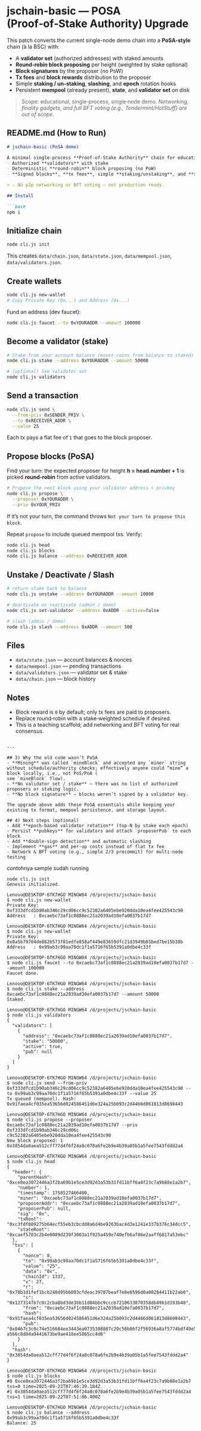 # jschain-basic — POSA (Proof‑of‑Stake Authority) Upgrade

This patch converts the current single-node demo chain into a **PoSA-style** chain (à la BSC) with:

* A **validator set** (authorized addresses) with staked amounts
* **Round‑robin block proposing** per height (weighted by stake optional)
* **Block signatures** by the proposer (no PoW)
* **Tx fees** and **block rewards** distribution to the proposer
* Simple **staking / un-staking**, **slashing**, and **epoch** rotation hooks
* Persistent **mempool** (already present), **state**, and **validator set** on disk

> Scope: educational, single‑process, single‑node demo. *Networking, finality gadgets, and full BFT voting (e.g., Tendermint/HotStuff) are out of scope*.


## README.md (How to Run)

````md
# jschain-basic (PoSA demo)

A minimal single-process **Proof-of-Stake Authority** chain for education/testing. It has:
- Authorized **validators** with stake
- Deterministic **round-robin** block proposing (no PoW)
- **Signed blocks**, **tx fees**, simple **staking/unstaking**, and **slashing**

> ⚠️ No p2p networking or BFT voting — not production ready.

## Install

```bash
npm i
````

## Initialize chain

```bash
node cli.js init
```

This creates `data/chain.json`, `data/state.json`, `data/mempool.json`, `data/validators.json`.

## Create wallets

```bash
node cli.js new-wallet
# Copy Private Key (0x...) and Address (0x...)
```

Fund an address (dev faucet):

```bash
node cli.js faucet --to 0xYOURADDR --amount 100000
```

## Become a validator (stake)

```bash
# Stake from your account balance (moves coins from balance to staked)
node cli.js stake --address 0xYOURADDR --amount 50000

# (optional) See validator set
node cli.js validators
```

## Send a transaction

```bash
node cli.js send \
  --from-priv 0xSENDER_PRIV \
  --to 0xRECEIVER_ADDR \
  --value 25
```

Each tx pays a flat fee of `1` that goes to the block proposer.

## Propose blocks (PoSA)

Find your turn: the expected proposer for height **h = head.number + 1** is picked **round‑robin** from active validators.

```bash
# Propose the next block using your validator address + privkey
node cli.js propose \
  --proposer 0xYOURADDR \
  --priv 0xYOUR_PRIV
```

If it’s not your turn, the command throws `Not your turn to propose this block`.

Repeat `propose` to include queued mempool txs. Verify:

```bash
node cli.js head
node cli.js blocks
node cli.js balance --address 0xRECEIVER_ADDR
```

## Unstake / Deactivate / Slash

```bash
# return stake back to balance
node cli.js unstake --address 0xYOURADDR --amount 10000

# deactivate or reactivate (admin / demo)
node cli.js set-validator --address 0xADDR --active=false

# slash (admin / demo)
node cli.js slash --address 0xADDR --amount 500
```

## Files

* `data/state.json` — account balances & nonces
* `data/mempool.json` — pending transactions
* `data/validators.json` — validator set & stake
* `data/chain.json` — block history

## Notes

* Block reward is `0` by default; only tx fees are paid to proposers.
* Replace round‑robin with a stake‑weighted schedule if desired.
* This is a teaching scaffold; add networking and BFT voting for real consensus.

```

---

## 3) Why the old code wasn’t PoSA
- **Mining** was called `mineBlock` and accepted any `miner` string without schedule/authority checks; effectively anyone could “mine” a block locally, i.e., not PoS/PoA (
see `mineBlock` flow).
- **No validator set / stake** — there was no list of authorized proposers or staking logic.
- **No block signature** — blocks weren’t signed by a validator key.

The upgrade above adds these PoSA essentials while keeping your existing tx format, mempool persistence, and storage layout.

## 4) Next steps (optional)
- Add **epoch‑based validator rotation** (top‑N by stake each epoch)
- Persist **pubkeys** for validators and attach `proposerPub` to each block
- Add **double‑sign detection** and automatic slashing
- Implement **gas** and per‑op costs instead of flat tx fee
- Network & BFT voting (e.g., simple 2/3 precommit) for multi‑node testing
```



contohnya sample sudah running 
```
node cli.js init
Genesis initialized.

Lenovo@DESKTOP-6TK7HGO MINGW64 /d/projects/jschain-basic
$ node cli.js new-wallet
Private Key: 0xf333dfcd1b90ab346c29cd06cc9c52382a6405ebe920dda10ea4fee425543c90
Address   : 0xcaebc73af1c0888ec21a2039ad10efa0037b17d7

Lenovo@DESKTOP-6TK7HGO MINGW64 /d/projects/jschain-basic
$ node cli.js new-wallet
Private Key: 0x0a5b79704de862b573f81edfe858af449e83659dfc21d3949b01bed7be15b38b
Address   : 0x99ab3c99aa70dc1f1a5716f65b5391a0dbe4c33f

Lenovo@DESKTOP-6TK7HGO MINGW64 /d/projects/jschain-basic
$ node cli.js faucet --to 0xcaebc73af1c0888ec21a2039ad10efa0037b17d7 --amount 100000
Faucet done.

Lenovo@DESKTOP-6TK7HGO MINGW64 /d/projects/jschain-basic
$ node cli.js stake --address 0xcaebc73af1c0888ec21a2039ad10efa0037b17d7 --amount 50000
Staked.

Lenovo@DESKTOP-6TK7HGO MINGW64 /d/projects/jschain-basic
$ node cli.js validators
{
  "validators": [
    {
      "address": "0xcaebc73af1c0888ec21a2039ad10efa0037b17d7",
      "stake": "50000",
      "active": true,
      "pub": null
    }
  ]
}

Lenovo@DESKTOP-6TK7HGO MINGW64 /d/projects/jschain-basic
$ node cli.js send --from-priv 0xf333dfcd1b90ab346c29cd06cc9c52382a6405ebe920dda10ea4fee425543c90 --to 0x99ab3c99aa70dc1f1a5716f65b5391a0dbe4c33f --value 25
Tx queued (mempool). Hash: 0x91faea4cf035ea53656d024586451d6e324a25b093c2d4466d061813d8698443

Lenovo@DESKTOP-6TK7HGO MINGW64 /d/projects/jschain-basic
$ node cli.js propose --proposer 0xcaebc73af1c0888ec21a2039ad10efa0037b17d7 --priv 0xf333dfcd1b90ab346c29cd06c
c9c52382a6405ebe920dda10ea4fee425543c90
New block proposed: 1 0x3854da0aea512cff77d4f6f24a8c078a6fe2b9e4b39a05b1a5fee7543fddd2a4

Lenovo@DESKTOP-6TK7HGO MINGW64 /d/projects/jschain-basic
$ node cli.js head 
{
  "header": {
    "parentHash": "0xce8ea3072446a3f2ba69b1e5ce3d92d3a53b31fd11bff6a4f23c7a9b88e1a2b7",
    "number": 1,
    "timestamp": 1758527466400,
    "miner": "0xcaebc73af1c0888ec21a2039ad10efa0037b17d7",
    "proposerAddr": "0xcaebc73af1c0888ec21a2039ad10efa0037b17d7",
    "proposerPub": null,
    "sig": "0x",
    "txRoot": "0xc3fdf089275b64ecf55eb3cbcdd8a6d4be9263bac4d3e1241e337b376c34dcc5",
    "stateRoot": "0xcaef5703c2b4e0089d239f3003a1f925a459e740efb6af06e2aaff6817a53ebc"
  },
  "txs": [
    {
      "nonce": 0,
      "to": "0x99ab3c99aa70dc1f1a5716f65b5391a0dbe4c33f",
      "value": "25",
      "data": "0x",
      "chainId": 1337,
      "v": 27,
      "r": "0x78b1d1fef1bcb248d95b6003cfdeac39787beaf7e0e8596d0a00284411b22ab0",
      "s": "0x127314fb7c0c2cba8bd3de3bb11d04bbc9cccb7210633870358db49b1d193b48",
      "from": "0xcaebc73af1c0888ec21a2039ad10efa0037b17d7",
      "hash": "0x91faea4cf035ea53656d024586451d6e324a25b093c2d4466d061813d8698443",
      "pub": "0x0467c3c0c74e516684ee3443ea0735308887c20c56b06f2f56936a8af5774bdf49e509e27922e9a1423328f010b472
a566c8d84a9441673be9ae418ee5865cc4d6"
    }
  ],
  "hash": "0x3854da0aea512cff77d4f6f24a8c078a6fe2b9e4b39a05b1a5fee7543fddd2a4"
}

Lenovo@DESKTOP-6TK7HGO MINGW64 /d/projects/jschain-basic
$ node cli.js blocks
#0 0xce8ea3072446a3f2ba69b1e5ce3d92d3a53b31fd11bff6a4f23c7a9b88e1a2b7 txs=0 time=2025-09-22T07:46:39.184Z     
#1 0x3854da0aea512cff77d4f6f24a8c078a6fe2b9e4b39a05b1a5fee7543fddd2a4 txs=1 time=2025-09-22T07:51:06.400Z     

Lenovo@DESKTOP-6TK7HGO MINGW64 /d/projects/jschain-basic
$ node cli.js balance --address 0x99ab3c99aa70dc1f1a5716f65b5391a0dbe4c33f
Balance: 25
```
